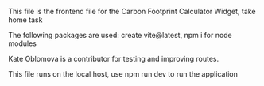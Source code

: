 This file is the frontend file for the Carbon Footprint Calculator Widget, take home task

The following packages are used:
create vite@latest,
npm i for node modules

Kate Oblomova is a contributor for testing and improving routes.

This file runs on the local host,
use npm run dev to run the application
